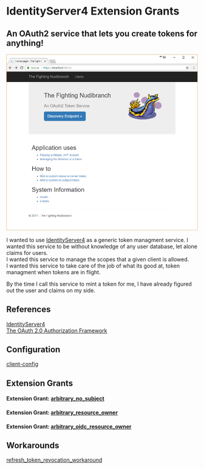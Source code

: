 <!--
  Title: IdentityServer4 Extension Grants
  Description: An OAuth2 service that lets you create tokens for anything.
  Author: Herb Stahl
  -->
# IdentityServer4 Extension Grants
## An OAuth2 service that lets you create tokens for anything!  

![Image of Yaktocat](/docs/The_Fighting_Nudibranch_WebApp.png)

I wanted to use [IdentityServer4](https://github.com/IdentityServer/IdentityServer4) as a generic token managment service.
I wanted this service to be without knowledge of any user database, let alone claims for users.  
I wanted this service to manage the scopes that a given client is allowed.  
I wanted this service to take care of the job of what its good at, token managment when tokens are in flight.  

By the time I call this service to mint a token for me, I have already figured out the user and claims on my side.


## References 
[IdentityServer4](http://docs.identityserver.io)  
[The OAuth 2.0 Authorization Framework](https://tools.ietf.org/html/rfc6749)  

## Configuration
[client-config](src/IdentityServer4.HostApp/Config.cs)

## Extension Grants  
#### Extension Grant: [arbitrary_no_subject](docs/arbitrary_no_subject.md)  
#### Extension Grant: [arbitrary_resource_owner](docs/arbitrary_resource_owner.md)  
#### Extension Grant: [arbitrary_oidc_resource_owner](docs/arbitrary_oidc_resource_owner.md)  


## Workarounds  
[refresh_token_revocation_workaround](docs/refresh_token_revocation_workaround.md)  

